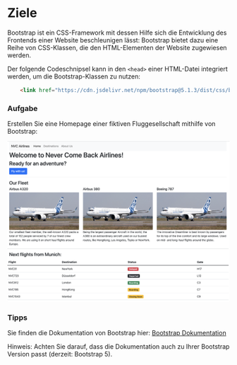 # Ziele

Bootstrap ist ein CSS-Framework mit dessen Hilfe sich die Entwicklung des Frontends einer Website beschleunigen lässt: Bootstrap bietet dazu eine Reihe von CSS-Klassen, die den HTML-Elementen der Website zugewiesen werden.

Der folgende Codeschnipsel kann in den `<head>` einer HTML-Datei integriert werden, um die Bootstrap-Klassen zu nutzen:

```html
	<link href="https://cdn.jsdelivr.net/npm/bootstrap@5.1.3/dist/css/bootstrap.min.css" rel="stylesheet" integrity="sha384-1BmE4kWBq78iYhFldvKuhfTAU6auU8tT94WrHftjDbrCEXSU1oBoqyl2QvZ6jIW3" crossorigin="anonymous">
```

### Aufgabe

Erstellen Sie eine Homepage einer fiktiven Fluggesellschaft mithilfe von Bootstrap:

![img_1.png](img/airline.png)

### Tipps

Sie finden die Dokumentation von Bootstrap hier:
[Bootstrap Dokumentation](https://getbootstrap.com/docs/5.1/getting-started/introduction/)

Hinweis: Achten Sie darauf, dass die Dokumentation auch zu Ihrer Bootstrap Version passt (derzeit: Bootstrap 5).
